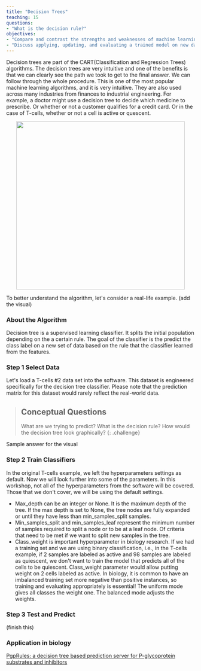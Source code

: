 ```yaml
---
title: "Decision Trees"
teaching: 15
questions:
- "What is the decision rule?"
objectives:
- "Compare and contrast the strengths and weaknesses of machine learning classifiers commonly used in biology - logistic regression, decision trees, random forests, and neural networks. Assess model selection and recognize that these methods don't necessarily work right out of the box."
- "Discuss applying, updating, and evaluating a trained model on new data."
---
```


Decision trees are part of the CART(Classification and Regression Trees) algorithms. The decision trees are very intuitive and one of the benefits is that we can clearly see the path we took to get to the final answer. We can follow through the whole procedure. This is one of the most popular machine learning algorithms, and it is very intuitive. They are also used across many industries from finances to industrial engineering. For example, a doctor might use a decision tree to decide which medicine to prescribe. Or whether or not a customer qualifies for a credit card. Or in the case of T-cells, whether or not a cell is active or quescent.

<p align="center">
<img width="450" src="https://raw.githubusercontent.com/gitter-lab/ml-bio-workshop/gh-pages/assets/decision%20tree1.jpg">
</p>

To better understand the algorithm, let's consider a real-life example. 
(add the visual)

### About the Algorithm

Decision tree is a supervised learning classifier. It splits the initial population depending on the a certain rule. The goal of the classifier is the predict the class label on a new set of data based on the rule that the classifier learned from the features. 

### Step 1 Select Data

Let's load a T-cells #2 data set into the software. This dataset is engineered specifically for the decision tree classifier. Please note that the prediction matrix for this dataset would rarely reflect the real-world data. 

> ## Conceptual Questions
>
> What are we trying to predict? 
> What is the decision rule?
> How would the decision tree look graphically?
{: .challenge}

Sample answer for the visual


### Step 2 Train Classifiers

In the original T-cells example, we left the hyperparameters settings as default. Now we will look further into some of the parameters. In this workshop, not all of the hyperparameters from the software will be covered. Those that we don't cover, we will be using the default settings. 
- Max_depth can be an integer or None. It is the maximum depth of the tree. If the max depth is set to None, the tree nodes are fully expanded or until they have less than min_samples_split samples.
- Min_samples_split and min_samples_leaf represent the minimum number of samples required to split a node or to be at a leaf node. Of criteria that need to be met if we want to split new samples in the tree.
- Class_weight is important hyperparameter in biology research. If we had a training set and we are using binary classification, i.e., in the T-cells example, if 2 samples are labeled as active and 98 samples are labeled as quiescent, we don't want to train the model that predicts all of the cells to be quiescent. Class_weight parameter would allow putting weight on 2 cells labeled as active. In biology, it is common to have an imbalanced training set more negative than positive instances, so training and evaluating appropriately is essential! The uniform mode gives all classes the weight one. The balanced mode adjusts the weights.

### Step 3 Test and Predict

(finish this)

###  Application in biology

[PgpRules: a decision tree based prediction server for P-glycoprotein substrates and inhibitors](https://doi.org/10.1093/bioinformatics/btz213)




